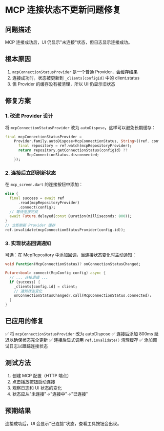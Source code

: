 # MCP 连接状态不更新问题修复

## 问题描述
MCP 连接成功后，UI 仍显示"未连接"状态，但日志显示连接成功。

## 根本原因
1. `mcpConnectionStatusProvider` 是一个普通 Provider，会缓存结果
2. 连接成功时，状态被更新到 `_clients[configId]` 中的 client.status
3. 但 Provider 的缓存没有被清理，所以 UI 仍显示旧状态

## 修复方案

### 1. 改进 Provider 设计
将 `mcpConnectionStatusProvider` 改为 `autoDispose`，这样可以避免长期缓存：

```dart
final mcpConnectionStatusProvider =
    Provider.family.autoDispose<McpConnectionStatus, String>((ref, configId) {
      final repository = ref.watch(mcpRepositoryProvider);
      return repository.getConnectionStatus(configId) ??
          McpConnectionStatus.disconnected;
    });
```

### 2. 连接后立即刷新状态
在 `mcp_screen.dart` 的连接按钮中添加：

```dart
else {
  final success = await ref
      .read(mcpRepositoryProvider)
      .connect(config);
  // 等待连接完成
  await Future.delayed(const Duration(milliseconds: 800));
}
// 立即刷新 Provider 缓存
ref.invalidate(mcpConnectionStatusProvider(config.id));
```

### 3. 实现状态回调通知
可选：在 McpRepository 中添加回调，当连接状态变化时主动通知：

```dart
void Function(McpConnectionStatus)? onConnectionStatusChanged;

Future<bool> connect(McpConfig config) async {
  // ... 连接逻辑 ...
  if (success) {
    _clients[config.id] = client;
    // 通知状态变化
    onConnectionStatusChanged?.call(McpConnectionStatus.connected);
  }
}
```

## 已应用的修复

✅ 将 `mcpConnectionStatusProvider` 改为 autoDispose
✅ 连接后添加 800ms 延迟以确保状态完全更新
✅ 连接后显式调用 `ref.invalidate()` 清理缓存
✅ 添加调试日志以跟踪连接状态

## 测试方法

1. 创建 MCP 配置（HTTP 端点）
2. 点击播放按钮启动连接
3. 观察日志和 UI 状态的变化
4. 状态应从"未连接"→"连接中"→"已连接"

## 预期结果

连接成功后，UI 会显示"已连接"状态，查看工具按钮会出现。
